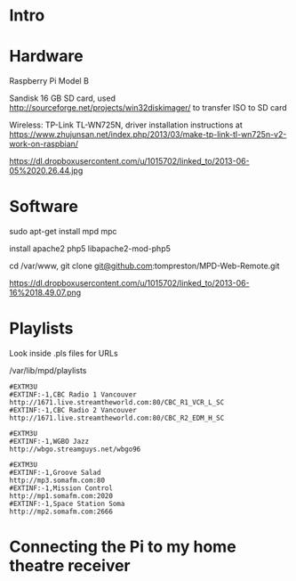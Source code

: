 # Intro

# Hardware

Raspberry Pi Model B

Sandisk 16 GB SD card, used http://sourceforge.net/projects/win32diskimager/ to transfer ISO to SD card

Wireless: TP-Link TL-WN725N, driver installation instructions at https://www.zhujunsan.net/index.php/2013/03/make-tp-link-tl-wn725n-v2-work-on-raspbian/

https://dl.dropboxusercontent.com/u/1015702/linked_to/2013-06-05%2020.26.44.jpg

# Software

sudo apt-get install mpd mpc

install apache2 php5 libapache2-mod-php5 

cd /var/www, git clone git@github.com:tompreston/MPD-Web-Remote.git

https://dl.dropboxusercontent.com/u/1015702/linked_to/2013-06-16%2018.49.07.png

# Playlists

Look inside .pls files for URLs

/var/lib/mpd/playlists

```
#EXTM3U
#EXTINF:-1,CBC Radio 1 Vancouver
http://1671.live.streamtheworld.com:80/CBC_R1_VCR_L_SC
#EXTINF:-1,CBC Radio 2 Vancouver
http://1671.live.streamtheworld.com:80/CBC_R2_EDM_H_SC
```

```
#EXTM3U
#EXTINF:-1,WGBO Jazz
http://wbgo.streamguys.net/wbgo96
```

```
#EXTM3U
#EXTINF:-1,Groove Salad
http://mp3.somafm.com:80
#EXTINF:-1,Mission Control
http://mp1.somafm.com:2020
#EXTINF:-1,Space Station Soma
http://mp2.somafm.com:2666
```

# Connecting the Pi to my home theatre receiver

